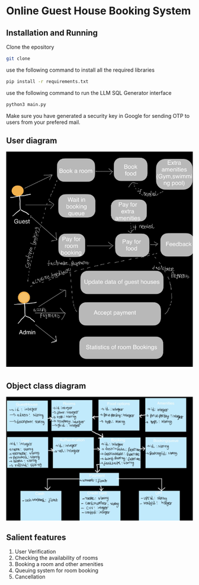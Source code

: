 # Online Guest House Booking System
## Installation and Running
Clone the epository 
```bash
git clone 
```
use the following command  to install all the required libraries 

```bash
pip install -r requirements.txt
```
use the following command to run the LLM SQL Generator interface

```bash
python3 main.py
```
Make sure you have generated a security key in Google for sending OTP to users from your prefered mail.

## User diagram

![user diagram](imgs/user.png)

## Object class diagram

![object class diagram](imgs/object.png)

## Salient features 
1. User Verification
2. Checking the availability of rooms
3. Booking a room and other amenities
4. Queuing system for room booking
5. Cancellation


